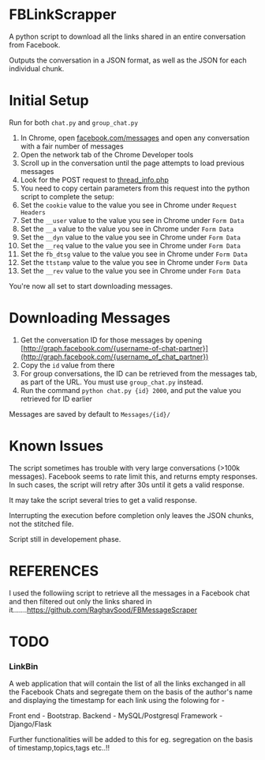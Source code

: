 FBLinkScrapper
==============

A python script to download all the links shared in an entire conversation from Facebook.

Outputs the conversation in a JSON format, as well as the JSON for each individual chunk.


Initial Setup
=============

Run for both `chat.py` and `group_chat.py`

1. In Chrome, open [facebook.com/messages](https://www.facebook.com/messages/) and open any conversation with a fair number of messages
2. Open the network tab of the Chrome Developer tools
3. Scroll up in the conversation until the page attempts to load previous messages
4. Look for the POST request to [thread\_info.php](https://www.facebook.com/ajax/mercury/thread_info.php)
5. You need to copy certain parameters from this request into the python script to complete the setup:
1. Set the `cookie` value to the value you see in Chrome under `Request Headers`
2. Set the `__user` value to the value you see in Chrome under `Form Data` 
3. Set the `__a` value to the value you see in Chrome under `Form Data`
4. Set the `__dyn` value to the value you see in Chrome under `Form Data`
5. Set the `__req` value to the value you see in Chrome under `Form Data`
6. Set the `fb_dtsg` value to the value you see in Chrome under `Form Data`
7. Set the `ttstamp` value to the value you see in Chrome under `Form Data`
8. Set the `__rev` value to the value you see in Chrome under `Form Data`

You're now all set to start downloading messages.


Downloading Messages
====================

1. Get the conversation ID for those messages by opening [http://graph.facebook.com/{username-of-chat-partner}](http://graph.facebook.com/{username_of_chat_partner})
2. Copy the `id` value from there
3. For group conversations, the ID can be retrieved from the messages tab, as part of the URL. You must use `group_chat.py` instead.
4. Run the command `python chat.py {id} 2000`, and put the value you retrieved for ID earlier

Messages are saved by default to `Messages/{id}/`


Known Issues
============

The script sometimes has trouble with very large conversations (>100k messages). Facebook seems to rate limit this, and returns empty responses. In such cases, the script will retry after 30s until it gets a valid response.

It may take the script several tries to get a valid response.

Interrupting the execution before completion only leaves the JSON chunks, not the stitched file.

Script still in developement phase.


REFERENCES
==========

I used the followiing script to retrieve all the messages in a Facebook chat and then filtered out only the links shared in it.......https://github.com/RaghavSood/FBMessageScraper


TODO
====

### LinkBin

A web application that will contain the list of all the links exchanged in all the Facebook Chats and segregate them on the basis of the author's name and displaying the timestamp for each link using the folowing for - 

Front end - Bootstrap.
Backend - MySQL/Postgresql
Framework - Django/Flask


Further functionalities will be added to this for eg. segregation on the basis of timestamp,topics,tags etc..!!
